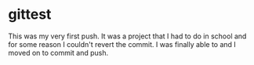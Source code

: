 # gittest
This was my very first push. It was a project that I had to do in school and for some reason I couldn't revert the commit.
I was finally able to and I moved on to commit and push.
